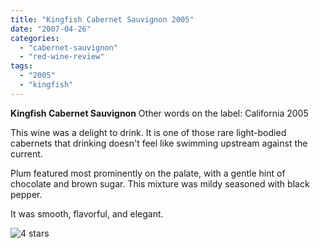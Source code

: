 ```yaml
---
title: "Kingfish Cabernet Sauvignon 2005"
date: "2007-04-26"
categories: 
  - "cabernet-sauvignon"
  - "red-wine-review"
tags: 
  - "2005"
  - "kingfish"
---
```


**Kingfish Cabernet Sauvignon** Other words on the label: California 2005

This wine was a delight to drink. It is one of those rare light-bodied cabernets that drinking doesn't feel like swimming upstream against the current.

Plum featured most prominently on the palate, with a gentle hint of chocolate and brown sugar. This mixture was mildy seasoned with black pepper.

It was smooth, flavorful, and elegant.

![4 stars](http://www.rebeccagomezfarrell.com/wp-content/uploads/2009/02/rating_truffle1.gif "rating_truffle1")
